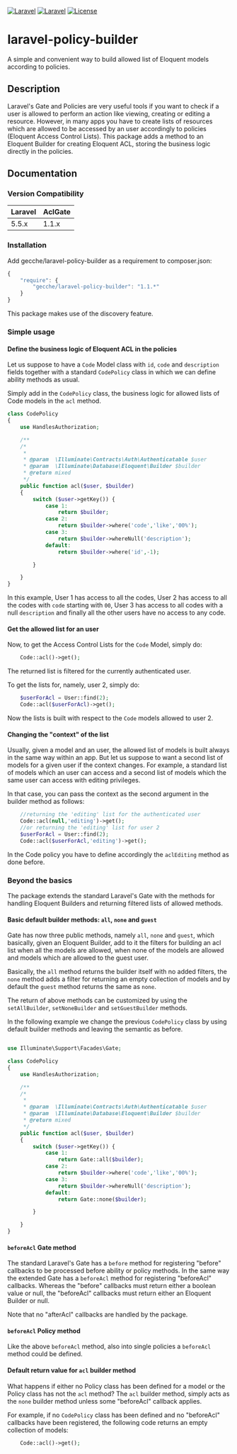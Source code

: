 [![Laravel](https://img.shields.io/badge/Laravel-5.x-orange.svg?style=flat-square)](http://laravel.com)
[![Laravel](https://img.shields.io/badge/Laravel-6.x-orange.svg?style=flat-square)](http://laravel.com)
[![License](http://img.shields.io/badge/license-MIT-brightgreen.svg?style=flat-square)](https://tldrlegal.com/license/mit-license)

# laravel-policy-builder
A simple and convenient way to build allowed list of Eloquent models according to policies.

## Description
Laravel's Gate and Policies are very useful tools if you want to check if a user is allowed to perform an action like 
 viewing, creating or editing a resource. 
  However, in many apps you have to create lists of resources which are allowed to be accessed by an user 
  accordingly to policies (Eloquent Access Control Lists).
  This package adds a method to an Eloquent Builder for creating Eloquent ACL, storing the business logic 
  directly in the policies.

## Documentation

### Version Compatibility

 Laravel  | AclGate
:---------|:----------
 5.5.x    | 1.1.x

### Installation

Add gecche/laravel-policy-builder as a requirement to composer.json:

```javascript
{
    "require": {
        "gecche/laravel-policy-builder": "1.1.*"
    }
}
```

This package makes use of the discovery feature.

### Simple usage

#### Define the business logic of Eloquent ACL in the policies
Let us suppose to have a `Code` Model class with `id`, `code` and `description` fields together with a standard 
`CodePolicy` class in which we can define ability methods as usual.

Simply add in the `CodePolicy` class, the business logic for allowed lists of Code models in the `acl` method.

```php
class CodePolicy
{
    use HandlesAuthorization;

    /**
    /*
     *
     * @param  \Illuminate\Contracts\Auth\Authenticatable $user
     * @param  \Illuminate\Database\Eloquent\Builder $builder
     * @return mixed
     */
    public function acl($user, $builder)
    {
        switch ($user->getKey()) {
            case 1:
                return $builder;
            case 2:
                return $builder->where('code','like','00%');
            case 3:
                return $builder->whereNull('description');
            default:
                return $builder->where('id',-1);

        }

    }
}
```

In this example, User 1 has access to all the codes, User 2 has access to all the codes with `code` starting with `00`, 
User 3 has access to all codes with a null `description` and finally all the other users have no access to any code.

#### Get the allowed list for an user

Now, to get the Access Control Lists for the `Code` Model, simply do:

```php
    Code::acl()->get();
```

The returned list is filtered for the currently authenticated user.

To get the lists for, namely, user 2, simply do:

```php
    $userForAcl = User::find(2);
    Code::acl($userForAcl)->get();
```

Now the lists is built with respect to the `Code` models allowed to user 2.

#### Changing the "context" of the list

Usually, given a model and an user, the allowed list of models is built always in the same way within an app.
 But let us suppose to want a second list of models for a given user if the context changes. For example, 
 a standard list of models which an user can access and a second list of models which the same user 
   can access with editing privileges.
   
   In that case, you can pass the context as the second argument in the builder method as follows:
   

```php
    //returning the 'editing' list for the authenticated user 
    Code::acl(null,'editing')->get();
    //or returning the 'editing' list for user 2 
    $userForAcl = User::find(2);
    Code::acl($userForAcl,'editing')->get();
```

In the Code policy you have to define accordingly the  `aclEditing` method as done before.


### Beyond the basics

The package extends the standard Laravel's Gate with the methods for handling Eloquent Builders and returning 
filtered lists of allowed methods.

#### Basic default builder methods: `all`, `none` and `guest` 

Gate has now three public methods, namely `all`, `none` and `guest`, which basically, given an Eloquent Builder, 
add to it the filters for building an acl list when all the models are allowed, when none of the models are allowed 
and models which are allowed to the guest user.

Basically, the `all` method returns the builder itself with no added filters, the `none` method adds a filter for 
returning an empty collection of models and by default the `guest` method returns the same as `none`.

The return of above methods can be customized by using 
the `setAllBuilder`, `setNoneBuilder` and `setGuestBuilder` methods.

In the following example we change the previous `CodePolicy` class by using default builder methods and leaving the semantic as before.

```php

use Illuminate\Support\Facades\Gate;

class CodePolicy
{
    use HandlesAuthorization;

    /**
    /*
     *
     * @param  \Illuminate\Contracts\Auth\Authenticatable $user
     * @param  \Illuminate\Database\Eloquent\Builder $builder
     * @return mixed
     */
    public function acl($user, $builder)
    {
        switch ($user->getKey()) {
            case 1:
                return Gate::all($builder);
            case 2:
                return $builder->where('code','like','00%');
            case 3:
                return $builder->whereNull('description');
            default:
                return Gate::none($builder);

        }

    }
}
```

#### `beforeAcl` Gate method
 
The standard Laravel's Gate has a `before` method for registering "before" callbacks to be processed 
 before ability or policy methods. In the same way the extended Gate has a `beforeAcl` method for registering
  "beforeAcl" callbacks.
  Whereas the "before" callbacks must return either a boolean value or null, the "beforeAcl" callbacks must 
  return either an Eloquent Builder or null.
  
  Note that no "afterAcl" callbacks are handled by the package.
  
#### `beforeAcl` Policy method

Like the above `beforeAcl` method, also into single policies a `beforeAcl` method could be defined.
    
#### Default return value for `acl` builder method
 
What happens if either no Policy class has been defined for a model or the Policy class has not the `acl` method? 
The `acl` builder method, simply acts as the `none` builder method unless some "beforeAcl" callback applies.
 
For example, if no `CodePolicy` class has been defined and no "beforeAcl" callbacks have been registered, 
the following code returns an empty collection of models:

```php
    Code::acl()->get();
```
  
    



